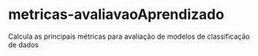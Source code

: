 # metricas-avaliavaoAprendizado
Calcula as principais métricas para avaliação de modelos de classificação de dados
